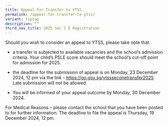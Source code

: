 ```yaml
---
title: Appeal for Transfer to YTSS
permalink: /appeal-for-transfer-to-ytss/
variant: tiptap
description: ""
third_nav_title: 2025 Sec 1 E Registration
---
```

<p>Should you wish to consider an appeal to YTSS, please take note that:</p>
<ul data-tight="true" class="tight">
<li>
<p>a transfer is subjected to available vacancies and the school’s admission
criteria. Your child’s PSLE score should meet the school’s cut-off point
for admission for 2025.</p>
</li>
<li>
<p>the deadline for the submission of appeal is on Monday, 23 December 2024,
12 pm via the link - <a href="https://go.gov.sg/ytssseconetransfer2025" rel="noopener noreferrer nofollow" target="_blank">https://go.gov.sg/ytssseconetransfer2025</a>.
Late submission will not be allowed.</p>
</li>
<li>
<p>You will be informed of your appeal outcome by Monday, 30 December 2024.</p>
</li>
</ul>
<p>For Medical Reasons – please contact the school that you have been posted
to for further information. The deadline to file the appeal is Thursday,
19 December 2024, 12 pm.</p>
<p></p>